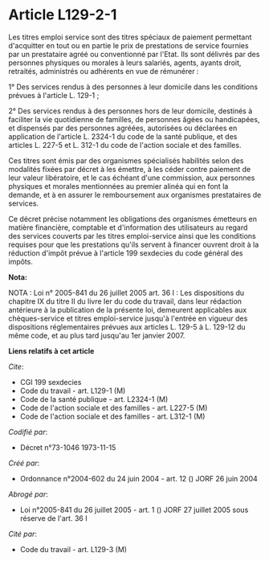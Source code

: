 # Article L129-2-1

Les titres emploi service sont des titres spéciaux de paiement permettant d'acquitter en tout ou en partie le prix de
prestations de service fournies par un prestataire agréé ou conventionné par l'Etat. Ils sont délivrés par des personnes
physiques ou morales à leurs salariés, agents, ayants droit, retraités, administrés ou adhérents en vue de rémunérer :

1° Des services rendus à des personnes à leur domicile dans les conditions prévues à l'article L. 129-1 ;

2° Des services rendus à des personnes hors de leur domicile, destinés à faciliter la vie quotidienne de familles, de
personnes âgées ou handicapées, et dispensés par des personnes agréées, autorisées ou déclarées en application de l'article
L. 2324-1 du code de la santé publique, et des articles L. 227-5 et L. 312-1 du code de l'action sociale et des familles.

Ces titres sont émis par des organismes spécialisés habilités selon des modalités fixées par décret à les émettre, à les
céder contre paiement de leur valeur libératoire, et le cas échéant d'une commission, aux personnes physiques et morales
mentionnées au premier alinéa qui en font la demande, et à en assurer le remboursement aux organismes prestataires de
services.

Ce décret précise notamment les obligations des organismes émetteurs en matière financière, comptable et d'information des
utilisateurs au regard des services couverts par les titres emploi-service ainsi que les conditions requises pour que les
prestations qu'ils servent à financer ouvrent droit à la réduction d'impôt prévue à l'article 199 sexdecies du code général
des impôts.

**Nota:**

NOTA : Loi n° 2005-841 du 26 juillet 2005 art. 36 I : Les dispositions du chapitre IX du titre II du livre Ier du code du
travail, dans leur rédaction antérieure à la publication de la présente loi, demeurent applicables aux chèques-service et
titres emploi-service jusqu'à l'entrée en vigueur des dispositions réglementaires prévues aux articles L. 129-5 à L. 129-12
du même code, et au plus tard jusqu'au 1er janvier 2007.

**Liens relatifs à cet article**

_Cite_:

  - CGI 199 sexdecies
  - Code du travail - art. L129-1 (M)
  - Code de la santé publique - art. L2324-1 (M)
  - Code de l'action sociale et des familles - art. L227-5 (M)
  - Code de l'action sociale et des familles - art. L312-1 (M)

_Codifié par_:

  - Décret n°73-1046 1973-11-15

_Créé par_:

  - Ordonnance n°2004-602 du 24 juin 2004 - art. 12 () JORF 26 juin 2004

_Abrogé par_:

  - Loi n°2005-841 du 26 juillet 2005 - art. 1 () JORF 27 juillet 2005 sous réserve de l'art. 36 I

_Cité par_:

  - Code du travail - art. L129-3 (M)
